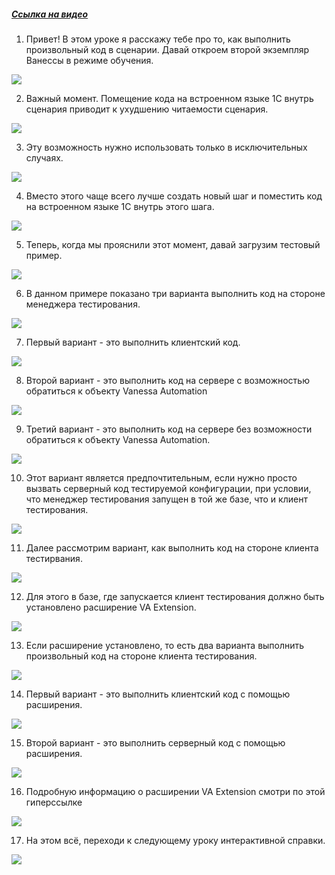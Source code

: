 ﻿##### [Ссылка на видео](https://youtu.be/mRYFskDvBRE)

001. Привет! В этом уроке я расскажу тебе про то, как выполнить произвольный код в сценарии. Давай откроем второй экземпляр Ванессы в режиме обучения.

![](https://vanessa-files.do.bit-erp.ru/Doc/1.2.040.1/MD/Глава08/images/000_КакВСценарииВыполнитьКодНаЯзыке1С.png)

002. Важный момент. Помещение кода на встроенном языке 1С внутрь сценария приводит к ухудшению читаемости сценария.

![](https://vanessa-files.do.bit-erp.ru/Doc/1.2.040.1/MD/Глава08/images/001_КакВСценарииВыполнитьКодНаЯзыке1С.png)

003. Эту возможность нужно использовать только в исключительных случаях.

![](https://vanessa-files.do.bit-erp.ru/Doc/1.2.040.1/MD/Глава08/images/002_КакВСценарииВыполнитьКодНаЯзыке1С.png)

004. Вместо этого чаще всего лучше создать новый шаг и поместить код на встроенном языке 1С внутрь этого шага.

![](https://vanessa-files.do.bit-erp.ru/Doc/1.2.040.1/MD/Глава08/images/003_КакВСценарииВыполнитьКодНаЯзыке1С.png)

005. Теперь, когда мы прояснили этот момент, давай загрузим тестовый пример.

![](https://vanessa-files.do.bit-erp.ru/Doc/1.2.040.1/MD/Глава08/images/007_КакВСценарииВыполнитьКодНаЯзыке1С.png)

006. В данном примере показано три варианта выполнить код на стороне менеджера тестирования.

![](https://vanessa-files.do.bit-erp.ru/Doc/1.2.040.1/MD/Глава08/images/008_КакВСценарииВыполнитьКодНаЯзыке1С.png)

007. Первый вариант - это выполнить клиентский код.

![](https://vanessa-files.do.bit-erp.ru/Doc/1.2.040.1/MD/Глава08/images/011_КакВСценарииВыполнитьКодНаЯзыке1С.png)

008. Второй вариант - это выполнить код на сервере с возможностью обратиться к объекту Vanessa Automation

![](https://vanessa-files.do.bit-erp.ru/Doc/1.2.040.1/MD/Глава08/images/016_КакВСценарииВыполнитьКодНаЯзыке1С.png)

009. Третий вариант - это выполнить код на сервере без возможности обратиться к объекту Vanessa Automation.

![](https://vanessa-files.do.bit-erp.ru/Doc/1.2.040.1/MD/Глава08/images/021_КакВСценарииВыполнитьКодНаЯзыке1С.png)

010. Этот вариант является предпочтительным, если нужно просто вызвать серверный код тестируемой конфигурации, при условии, что менеджер тестирования запущен в той же базе, что и клиент тестирования.

![](https://vanessa-files.do.bit-erp.ru/Doc/1.2.040.1/MD/Глава08/images/024_КакВСценарииВыполнитьКодНаЯзыке1С.png)

011. Далее рассмотрим вариант, как выполнить код на стороне клиента тестирвания.

![](https://vanessa-files.do.bit-erp.ru/Doc/1.2.040.1/MD/Глава08/images/027_КакВСценарииВыполнитьКодНаЯзыке1С.png)

012. Для этого в базе, где запускается клиент тестирования должно быть установлено расширение VA Extension.

![](https://vanessa-files.do.bit-erp.ru/Doc/1.2.040.1/MD/Глава08/images/028_КакВСценарииВыполнитьКодНаЯзыке1С.png)

013. Если расширение установлено, то есть два варианта выполнить произвольный код на стороне клиента тестирования.

![](https://vanessa-files.do.bit-erp.ru/Doc/1.2.040.1/MD/Глава08/images/029_КакВСценарииВыполнитьКодНаЯзыке1С.png)

014. Первый вариант - это выполнить клиентский код с помощью расширения.

![](https://vanessa-files.do.bit-erp.ru/Doc/1.2.040.1/MD/Глава08/images/032_КакВСценарииВыполнитьКодНаЯзыке1С.png)

015. Второй вариант - это выполнить серверный код с помощью расширения.

![](https://vanessa-files.do.bit-erp.ru/Doc/1.2.040.1/MD/Глава08/images/037_КакВСценарииВыполнитьКодНаЯзыке1С.png)

016. Подробную информацию о расширении VA Extension смотри по этой гиперссылке

![](https://vanessa-files.do.bit-erp.ru/Doc/1.2.040.1/MD/Глава08/images/042_КакВСценарииВыполнитьКодНаЯзыке1С.png)

017. На этом всё, переходи к следующему уроку интерактивной справки.

![](https://vanessa-files.do.bit-erp.ru/Doc/1.2.040.1/MD/Глава08/images/045_КакВСценарииВыполнитьКодНаЯзыке1С.png)
